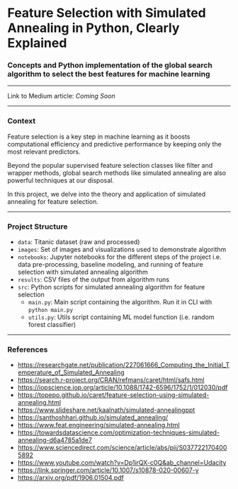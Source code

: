 # Feature Selection with Simulated Annealing in Python, Clearly Explained
### Concepts and Python implementation of the global search algorithm to select the best features for machine learning
___
Link to Medium article: *Coming Soon*
___
### Context
Feature selection is a key step in machine learning as it boosts computational efficiency and predictive performance by keeping only the most relevant predictors.

Beyond the popular supervised feature selection classes like filter and wrapper methods, global search methods like  simulated annealing are also powerful techniques at our disposal.

In this project, we delve into the theory and application of simulated annealing for feature selection.
___
### Project Structure
- `data`: Titanic dataset (raw and processed)
- `images`: Set of images and visualizations used to demonstrate algorithm
- `notebooks`: Jupyter notebooks for the different steps of the project i.e. data pre-processing, baseline modeling, and running of feature selection with simulated annealing algorithm
- `results`: CSV files of the output from algorithm runs
- `src`: Python scripts for simulated annealing algorithm for feature selection
    - `main.py`: Main script containing the algorithm. Run it in CLI with `python main.py`
    - `utils.py`: Utils script containing ML model function (i.e. random forest classifier)
___
### References
- https://researchgate.net/publication/227061666_Computing_the_Initial_Temperature_of_Simulated_Annealing
- https://search.r-project.org/CRAN/refmans/caret/html/safs.html
- https://iopscience.iop.org/article/10.1088/1742-6596/1752/1/012030/pdf
- https://topepo.github.io/caret/feature-selection-using-simulated-annealing.html
- https://www.slideshare.net/kaalnath/simulated-annealingppt
- https://santhoshhari.github.io/simulated_annealing/
- https://www.feat.engineering/simulated-annealing.html
- https://towardsdatascience.com/optimization-techniques-simulated-annealing-d6a4785a1de7
- https://www.sciencedirect.com/science/article/abs/pii/S0377221704005892
- https://www.youtube.com/watch?v=Dp1irQX-c0Q&ab_channel=Udacity 
- https://link.springer.com/article/10.1007/s10878-020-00607-y 
- https://arxiv.org/pdf/1906.01504.pdf 